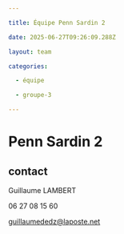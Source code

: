```yaml
---

title: Équipe Penn Sardin 2

date: 2025-06-27T09:26:09.288Z

layout: team

categories:

  - équipe

  - groupe-3

---
```


# Penn Sardin 2



## contact 

Guillaume LAMBERT

06 27 08 15 60

guillaumededz@laposte.net


